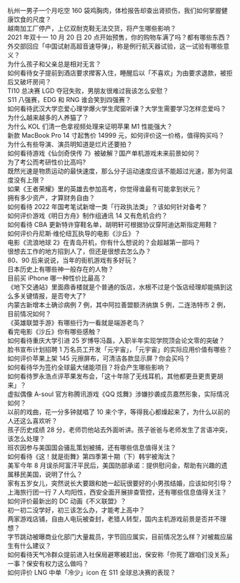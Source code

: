 杭州一男子一个月吃空 160 袋鸡胸肉，体检报告却查出肾损伤，我们如何掌握健康饮食的尺度？  
越南加工厂停产，上亿双耐克鞋无法交货，将产生哪些影响？  
2021 年双十一 10 月 20 日 20 点开始预售，你的购物车满了吗？都有哪些东西？  
外交部回应「中国试射高超音速导弹」，称是例行航天器试验，这一试验有哪些意义？  
为什么孩子和父亲总是相对无言？  
如何看待女子提前到酒店要求撵客入住，睡醒后以「不喜欢」为由要求退款，被拒后又破坏房间？  
TI10 总决赛 LGD 夺冠失败，男朋友很难过我该怎么安慰？  
S11 八强赛，EDG 和 RNG 谁会笑到四强赛？  
如何看待武汉大学恋爱心理学爆火学生爬窗听课？大学生需要学习怎样恋爱吗？  
为什么越来越多的人养猫了？  
为什么 KOL 们清一色拿视频处理来证明苹果 M1 性能强大？  
新款 MacBook Pro 14 寸起售价 14999 元，如何评价这一价格，值得购买吗？  
为什么有些导演、演员明知道是烂片还要拍？  
如何看待游戏《仙剑奇侠传 7》被破解？国产单机游戏未来前景如何？  
为了考公而考研性价比高吗?  
既然光速是物质运动的最快速度，那么分子运动速度应该不能超过光速，那为何温度没有上限？  
如果《王者荣耀》里的英雄去参加高考，你觉得谁最有可能拿到状元？  
拥有多少资产，才算财务自由？  
如何看待 2022 年国考笔试新增一类「行政执法类」？该如何针对备考？  
如何评价游戏《明日方舟》制作组通讯 14 又有危机合约？  
如何看待 CBA 更新特许穿鞋名单，胡明轩可根据协议穿阿迪达斯指定用鞋？  
如何评价丹尼斯·维伦纽瓦执导的电影《沙丘》？  
电影《流浪地球 2》在青岛开机，你有什么想说的？会超越第一部吗？  
很想去工作的地方招到人了，但还是很想去怎么办？  
80、90 后来说说，当年的街机游戏有多好玩？  
日本历史上有哪些神一般存在的人物？  
目前买 iPhone 哪一种性价比最高？  
《地下交通站》里面鼎香楼就是个普通的饭店，水根不过是个饭店经理却能搞到这么多关键情报，是否夸大了?  
内蒙古新增本土确诊病例 7 例，其中阿拉善盟额济纳旗 5 例，二连浩特市 2 例，目前情况如何？  
《英雄联盟手游》有哪些行为一看就是端游老鸟？  
看完电影《沙丘》你有哪些感触？  
如何看待重庆大学引进 25 岁博导冯磊，入职半年实现学院顶会论文零的突破？  
脸书宣布计划招聘 1 万名员工开发「元宇宙」，「元宇宙」的实际应用价值有哪些？  
如何评价苹果上架 145 元擦屏布，可清洁各款显示屏？你会买吗？  
如何看待华为签约全球最大储能项目？将会产生哪些影响？  
如何看待罗永浩点评苹果发布会，「这十年除了无线耳机，其他都更丑更贵更胡来」？  
虚拟偶像 A-soul 官方称腾讯游戏《QQ 炫舞》涉嫌抄袭成员嘉然形象，实际情况如何？  
以前的戏曲，花一分多钟就唱了 10 来个字，等得我心都燥起来了，为什么以前的人还这么喜欢听？  
孩子历史成绩 28 分，老师罚他站去外面听讲。孩子爸爸与老师发生了言语冲突，该怎么处理？  
班农因参与美国国会骚乱策划被捕，还有哪些信息值得关注？  
如何看待《这！就是街舞》第四季第十期（下）韩宇被淘汰？  
美军今年 8 月误杀阿富汗平民后，美国防部承诺：提供慰问金，帮助有兴趣的遗属移民美国，说明了什么？  
家有五岁女儿，突然说长大要跟和她一起玩很要好的小男孩结婚，应该如何引导？  
上海旅行团一行 7 人均阳性，西安全面开展排查管控，还有哪些信息值得关注？  
如何评价最新出的 DC 动画《不义联盟》？  
初一初二没学好，初三该怎么办，才能考上高中？  
两家游戏店铺，自由人电玩被查封，老猎人转型，国内主机游戏前景是否并不理想？  
字节跳动被曝商业化部门大量裁员，字节回应属实，目前情况怎么样？对被裁应届生有什么建议？  
如何看待天气冷群众提前进入社保局避寒被赶出，保安称「你死了跟咱们没关系」一事？保安有权力这么做吗？  
如何评价 LNG 中单「冷少」icon 在 S11 全球总决赛的表现？  

